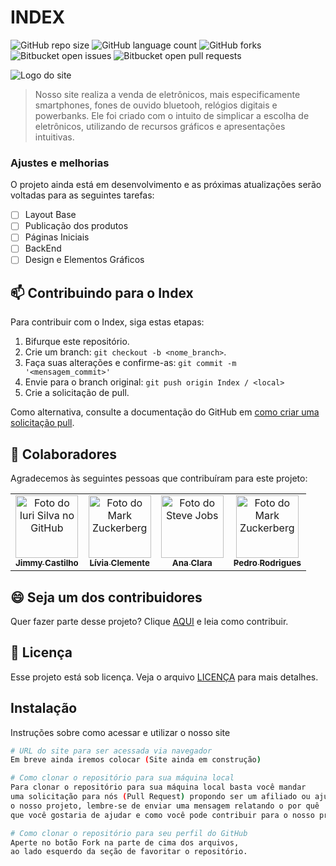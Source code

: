 # INDEX

![GitHub repo size](https://img.shields.io/github/repo-size/jimmyadmsenior/Index?style=for-the-badge)
![GitHub language count](https://img.shields.io/github/languages/count/jimmyadmsenior/Index?style=for-the-badge)
![GitHub forks](https://img.shields.io/github/forks/jimmyadmsenior/Index?style=for-the-badge)
![Bitbucket open issues](https://img.shields.io/bitbucket/issues/jimmyadmsenior/Index?style=for-the-badge)
![Bitbucket open pull requests](https://img.shields.io/bitbucket/pr-raw/jimmyadmsenior/Index?style=for-the-badge)

<img src="https://github.com/user-attachments/assets/b518b347-90f9-4936-918b-443cdacc9197" alt="Logo do site">

> Nosso site realiza a venda de eletrônicos, mais especificamente smartphones, fones de ouvido bluetooh, relógios digitais e powerbanks. Ele foi criado com o intuito de simplicar a escolha de eletrônicos, utilizando de recursos gráficos e apresentações intuitivas.

### Ajustes e melhorias

O projeto ainda está em desenvolvimento e as próximas atualizações serão voltadas para as seguintes tarefas:

- [ ] Layout Base
- [ ] Publicação dos produtos
- [ ] Páginas Iniciais
- [ ] BackEnd
- [ ] Design e Elementos Gráficos

## 📫 Contribuindo para o Index

Para contribuir com o Index, siga estas etapas:

1. Bifurque este repositório.
2. Crie um branch: `git checkout -b <nome_branch>`.
3. Faça suas alterações e confirme-as: `git commit -m '<mensagem_commit>'`
4. Envie para o branch original: `git push origin Index / <local>`
5. Crie a solicitação de pull.

Como alternativa, consulte a documentação do GitHub em [como criar uma solicitação pull](https://help.github.com/en/github/collaborating-with-issues-and-pull-requests/creating-a-pull-request).

## 🤝 Colaboradores

Agradecemos às seguintes pessoas que contribuíram para este projeto:

<table>
  <tr>
    <td align="center">
      <a href="#" title="defina o título do link">
        <img src="https://avatars.githubusercontent.com/u/142106079?v=4" width="100px;" alt="Foto do Iuri Silva no GitHub"/><br>
        <sub>
          <b>Jimmy Castilho</b>
        </sub>
      </a>
    </td>
    <td align="center">
      <a href="#" title="defina o título do link">
        <img src="https://avatars.githubusercontent.com/u/173830808?v=4" width="100px;" alt="Foto do Mark Zuckerberg"/><br>
        <sub>
          <b>Lívia Clemente</b>
        </sub>
      </a>
    </td>
    <td align="center">
      <a href="#" title="defina o título do link">
        <img src="https://avatars.githubusercontent.com/u/173830871?v=4" width="100px;" alt="Foto do Steve Jobs"/><br>
        <sub>
          <b>Ana Clara</b>
        </sub>
      </a>
    </td>
        <td align="center">
      <a href="#" title="defina o título do link">
        <img src="https://avatars.githubusercontent.com/u/173830932?v=4" width="100px;" alt="Foto do Mark Zuckerberg"/><br>
        <sub>
          <b>Pedro Rodrigues</b>
        </sub>
      </a>
    </td>
  </tr>
</table>

## 😄 Seja um dos contribuidores

Quer fazer parte desse projeto? Clique [AQUI](TUTORIAL.md) e leia como contribuir.

## 📝 Licença

Esse projeto está sob licença. Veja o arquivo [LICENÇA](LICENSE) para mais detalhes.


## Instalação

Instruções sobre como acessar e utilizar o nosso site

```bash
# URL do site para ser acessada via navegador
Em breve ainda iremos colocar (Site ainda em construção)

# Como clonar o repositório para sua máquina local
Para clonar o repositório para sua máquina local basta você mandar
uma solicitação para nós (Pull Request) propondo ser um afiliado ou ajudante para
o nosso projeto, lembre-se de enviar uma mensagem relatando o por quê
que você gostaria de ajudar e como você pode contribuir para o nosso projeto.

# Como clonar o repositório para seu perfil do GitHub
Aperte no botão Fork na parte de cima dos arquivos,
ao lado esquerdo da seção de favoritar o repositório.
